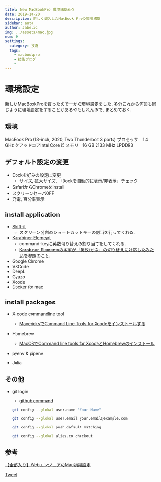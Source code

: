 ```yaml
---
titel: New MacBookPro 環境構築云々
date: 2019-10-20
description: 新しく導入したMacBook Proの環境構築
sidebar: auto
author: Jabelic
img: ../assets/mac.jpg
num: 9
settings:
  category: 技術
  tags:
    - macbookpro
    - 技術ブログ
    - 
---
```



# 環境設定

新しいMacBookProを買ったので一から環境設定をした. 多分これから何回も同じように環境設定をすることがあるやもしれんので, まとめておく.

## 環境

MacBook Pro (13-inch, 2020, Two Thunderbolt 3 ports)
プロセッサ　1.4 GHz クアッドコアIntel Core i5
メモリ　16 GB 2133 MHz LPDDR3


## デフォルト設定の変更

- Dockを好みの設定に変更
    - サイズ, 拡大サイズ, 「Dockを自動的に表示/非表示」チェック
- SafariからChromeをinstall
- スクリーンセーバOFF
- 充電, 百分率表示


## install application

- [Shift-it](https://github.com/fikovnik/ShiftIt/releases)
    - スクリーン分割のショートカットキーの割当を行ってくれる.
- [Karabiner-Eleme¡nt](https://github.com/pqrs-org/Karabiner-Elements)
    - command-keyに英数切り替えの割り当てをしてくれる.
    - [Karabiner-Elementsの本家が「英数/かな」の切り替えに対応したみたい](https://qiita.com/emonuh/items/ba5f12ef459f3a34f83e)を参照のこと.
- Google Chrome
- VSCode
- DeepL
- Gyazo
- Xcode
- Docker for mac

## install packages

- X-code commandline tool
    - [MavericksでCommand Line Tools for Xcodeをインストールする](https://qiita.com/3yatsu/items/47470091277d46f3fde2)
- Homebrew
    - [MacOSでCommand line tools for XcodeとHomebrewのインストール](https://qiita.com/royroy/items/338362362de73a94fc0c)

- pyenv & pipenv
- Julia

## その他

- git login
    - [github command](https://github.com/jabelic/TIL/blob/master/github/command.md)
    
    ```bash
    git config --global user.name "Your Name"

    git config --global user.email your.email@example.com

    git config --global push.default matching

    git config --global alias.co checkout
    ```

## 参考

[【全部入り】WebエンジニアのMac初期設定](https://qiita.com/kyohei_ai/items/80164665e7e83ec7a669)

<a href="https://twitter.com/share?ref_src=twsrc%5Etfw" class="twitter-share-button" data-show-count="false">Tweet</a><script async src="https://platform.twitter.com/widgets.js" charset="utf-8"></script>
